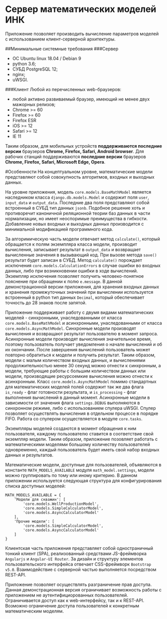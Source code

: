 # Сервер математических моделей ИНК
Приложение позволяет производить вычисление параметров моделей с использованием клиент-серверной архитектуры.

##Минимальные системные требования
###Сервер
- ОС Ubuntu linux 18.04 / Debian 9
- python 3.6;
- СУБД PostgreSQL 12;
- nginx;
- uWSGI.

###Клиент
Любой из перечисленных web-браузеров:
- любой активно развиваемый браузер, имеющий не менее двух мажорных релизов;
- Chrome >= 60
- Firefox >= 60
- Firefox ESR
- iOS >= 12
- Safari >= 12
- IE 11

Таким образом, для мобильных устройств **поддерживаются последние версии** браузеров **Chrome, Firefox, Safari, Android browser**.
Для рабочих станций поддерживаются **последние версии** браузеров **Chrome, Firefox, Safari, Microsoft Edge, Opera**.

#Особенности
На концептуальном уровне, математические модели представляют собой совокупность алгоритмов, входных и выходных данных. 

На уровне приложения, модель `core.models.BaseMathModel` является наследником класса `django.db.models.Model` и содержит поля `user`, `input_data` и `output_data`. Последние два поля представляют собой встроенный в СУБД тип данных `jsonb`. Подобное решение хоть и противоречит каноничной реляционной теории баз данных в части нормализации, но имеет неоспоримые преимущества в гибкости. Добавление новых входных и выходных данных производится с минимальной модификацией программного кода.

За алгоримическую часть модели отвечает метод `calculate()`, который обращается к полям экземпляра класса модели, производит вычисления, записывает результат в `output_data` и возвращает вычисленные значения в вызывающий код. При вызове метода `save()` результат будет записан в СУБД. Метод `calculate()` порождает исключения `core.models.CalculationErrors` в случае ошибки во входных данных, либо при возникновении ошибки в ходе вычислений. Экземпляр исключения позволяет получить человеко-понятное пояснение при обращении к полю `e.message`. В данной демонстрационной версии приложения, для хранения входных данных и хранения промежуточных значений при вычислении используется встроенный в python тип данных `Decimal`, который обеспечивает точность до 28 знаков после запятой.

Приложение поддерживает работу с двумя видами математических моделей - синхронными, унаследованными от класса `core.models.BaseMathModel` и асинхронными, унаследованными от класса `core.models.AsyncMathModel`. Синхронные модели производят вычисления и возвращают результат пользователю в момент запроса. Асинхронные модели производят вычисления значительное время, поэтому пользователь получает уведомления о начале вычислений и об их окончании. После завершения вычислений пользователь может повторно обратиться к модели и получить результат. Таким образом, модели с малым количеством входных данных, и вычислениями продолжительностью менее 30 секунд можно отнести к синхронным, а модели, требующие работы с большим количеством данных или модели, производящие ресурсоемкие вычисления можно отнести к асинхронным. Класс `core.models.AsyncMathModel` помимо стандартных для математических моделей полей содержит так же два флага `is_ready` - флаг готовности результата, и `is_processing` - флаг выполнения вычислений в данный момент. Асинхронные модели в зависимости от значения флага `settings.DEBUG` выполняются в синхронном режиме, либо с использованием спулера uWSGI. Спулер позволяет осуществлять вычисления в отдельном процессе в порядке FIFO. Работа со спулером осуществляется в модуле `core.tasks`.

Экземпляры моделей создаются в момент обращения к ним пользователя, каждому пользователю ставится в соответствие свой экземпляр модели. Таким образом, приложение позовляет работать с математическими моделями большому количеству пользователей одновременно, каждый пользователь будет иметь свой набор входных данных и результатов.

Математические модели, доступные для пользователей, объявляются в константе `MATH_MODELS_AVAILABLE` модуля `math_model.settings`, модели можно группировать по тому или иному критерию. В данном приложении используется следующая структура для конфигурирования списка доступных моделей:
```
MATH_MODELS_AVAILABLE = {
    'Модели для скважин': [
        'core.models.WellProductionModel',
        'core.models.SimpleCalculatorModel',
        'core.models.AsyncCalculatorModel'
    ],
    'Прочие модели': [
        'core.models.SimpleCalculatorModel',
        'core.models.AsyncCalculatorModel'
    ]
}
```

Клиентская часть приложения представляет собой одностраничный тонкий клиент (SPA), реализованный средствами JS-фреймворка `Angularjs` и `Angular-UI Router`. За дизайн и структуру элементов пользовательского интерфейса отвечает CSS-фреймворк `Bootstrap v5.0`. Взаимодействие с серверной частью выполняется посредством REST-API.

Приложение позволяет осуществлять разграничение прав доступа. Данная демонстрационная версия ограничивает возможность работы с приложением не аутентифициорованных пользователей. Ограничивается доступ как к web-интерфейсу, так и к REST-API. Возможно ограничение доступа пользователей к конкретным математическим моделям.